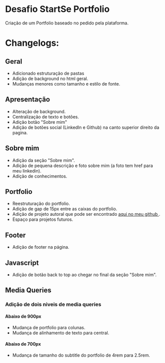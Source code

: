 # Desafio StartSe Portfolio

Criação de um Portfolio baseado no pedido pela plataforma.

# Changelogs:

## Geral 

- Adicionado estruturação de pastas
- Adição de background no html geral.
- Mudanças menores como tamanho e estilo de fonte.

## Apresentação

- Alteração de background.
- Centralização de texto e botões.
- Adição botão "Sobre mim"
- Adição de botões social (LinkedIn e Github) na canto superior direito da pagina.

## Sobre mim

- Adição da seção "Sobre mim".
- Adição de pequena descrição e foto sobre mim (a foto tem href para meu linkedin).
- Adição de conhecimentos.

## Portfolio

- Reestruturação do portfolio.
- Adição de gap de 15px entre as caixas do portfolio.
- Adição de projeto autoral que pode ser encontrado <a href="https://github.com/shummuy/sorteadorv2">aqui no meu github </a>.
- Espaço para projetos futuros.

## Footer

- Adição de footer na página.

## Javascript

- Adição de botão back to top ao chegar no final da seção "Sobre mim".

## Media Queries

### Adição de dois niveis de media queries

#### Abaixo de 900px 

- Mudança de portfolio para colunas.
- Mudança de alinhamento de texto para central.

#### Abaixo de 700px

- Mudança de tamanho do subtitle do portfolio de 4rem para 2.5rem.
